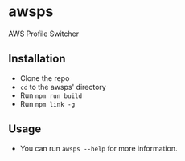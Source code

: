 # awsps  
AWS Profile Switcher  

## Installation  
  
* Clone the repo  
* `cd` to the awsps' directory
* Run `npm run build`
* Run `npm link -g`
  

## Usage  
  
* You can run `awsps --help` for more information.
  